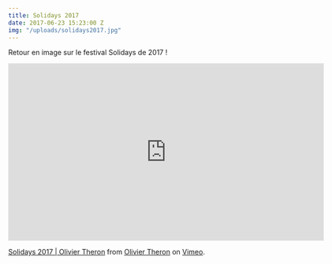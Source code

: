 ```yaml
---
title: Solidays 2017
date: 2017-06-23 15:23:00 Z
img: "/uploads/solidays2017.jpg"
---
```


Retour en image sur le festival Solidays de 2017 !



<iframe src="https://player.vimeo.com/video/238307255" width="640" height="360" frameborder="0" allow="autoplay; fullscreen" allowfullscreen></iframe>
<p><a href="https://vimeo.com/238307255">Solidays 2017 | Olivier Theron</a> from <a href="https://vimeo.com/oliviertheron">Olivier Theron</a> on <a href="https://vimeo.com">Vimeo</a>.</p>